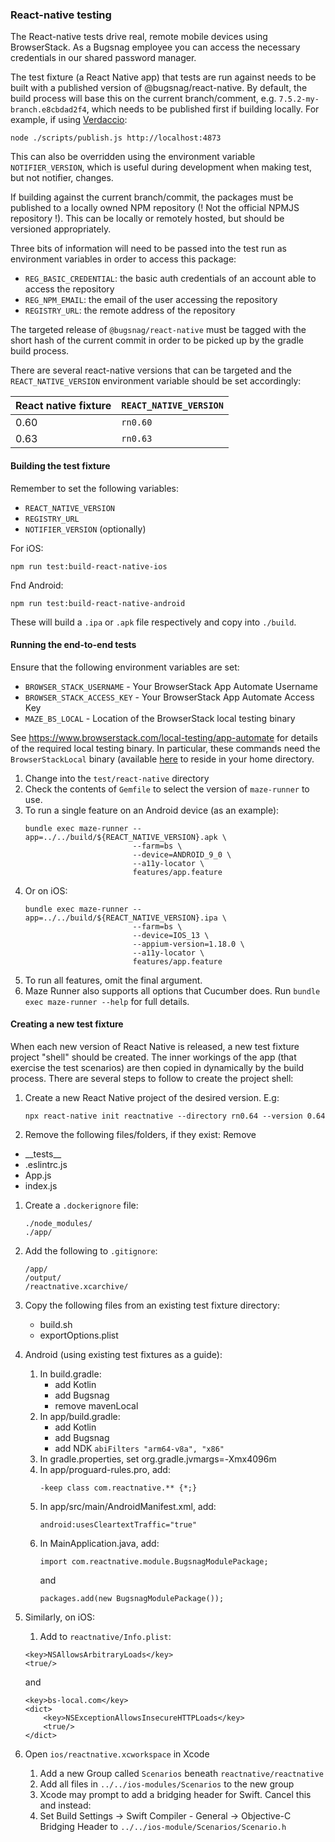 ### React-native testing

The React-native tests drive real, remote mobile devices using BrowserStack. As a Bugsnag employee you can access the 
necessary credentials in our shared password manager.

The test fixture (a React Native app) that tests are run against needs to be built with a published version of 
@bugsnag/react-native.  By default, the build process will base this on the current branch/comment, 
e.g. `7.5.2-my-branch.e8cbdad2f4`, which needs to be published first if building locally.  For example, if using 
[Verdaccio](https://verdaccio.org/docs/en/docker.html):
```
node ./scripts/publish.js http://localhost:4873
```

This can also be overridden using the environment variable `NOTIFIER_VERSION`, which is useful during development when 
making test, but not notifier, changes.

If building against the current branch/commit, the packages must be published to a locally owned NPM repository 
(! Not the official NPMJS repository !). This can be locally or remotely hosted, but should be versioned appropriately.  

Three bits of information will need to be passed into the test run as environment variables in order to 
access this package:
- `REG_BASIC_CREDENTIAL`: the basic auth credentials of an account able to access the repository
- `REG_NPM_EMAIL`: the email of the user accessing the repository
- `REGISTRY_URL`: the remote address of the repository

The targeted release of `@bugsnag/react-native` must be tagged with the short hash of the current commit in order to be 
picked up by the gradle build process.

There are several react-native versions that can be targeted and the `REACT_NATIVE_VERSION` environment variable should 
be set accordingly:

| React native fixture | `REACT_NATIVE_VERSION` |
|----------------------|------------------------|
| 0.60                 | `rn0.60`               |
| 0.63                 | `rn0.63`               |

#### Building the test fixture

Remember to set the following variables:
- `REACT_NATIVE_VERSION`
- `REGISTRY_URL`
- `NOTIFIER_VERSION` (optionally)

For iOS:
```shell script
npm run test:build-react-native-ios
```

Fnd Android:
```shell script
npm run test:build-react-native-android
```
These will build a `.ipa` or `.apk` file respectively and copy into `./build`.

#### Running the end-to-end tests

Ensure that the following environment variables are set:
- `BROWSER_STACK_USERNAME` - Your BrowserStack App Automate Username
- `BROWSER_STACK_ACCESS_KEY` - Your BrowserStack App Automate Access Key
- `MAZE_BS_LOCAL` - Location of the BrowserStack local testing binary

See https://www.browserstack.com/local-testing/app-automate for details of the required local testing binary. In
particular, these commands need the `BrowserStackLocal` binary (available 
[here](https://www.browserstack.com/local-testing/releases) to reside in your home directory.  

1. Change into the `test/react-native` directory
1. Check the contents of `Gemfile` to select the version of `maze-runner` to use.
1. To run a single feature on an Android device (as an example):
    ```shell script
    bundle exec maze-runner --app=../../build/${REACT_NATIVE_VERSION}.apk \
                            --farm=bs \
                            --device=ANDROID_9_0 \
                            --a11y-locator \
                            features/app.feature
    ```
1. Or on iOS:
    ```shell script
    bundle exec maze-runner --app=../../build/${REACT_NATIVE_VERSION}.ipa \
                            --farm=bs \
                            --device=IOS_13 \
                            --appium-version=1.18.0 \
                            --a11y-locator \
                            features/app.feature
    ```
1. To run all features, omit the final argument.
1. Maze Runner also supports all options that Cucumber does.  Run `bundle exec maze-runner --help` for full details.

#### Creating a new test fixture

When each new version of React Native is released, a new test fixture project "shell" should be created.  The inner
workings of the app (that exercise the test scenarios) are then copied in dynamically by the build process.  There are
several steps to follow to create the project shell:

1. Create a new React Native project of the desired version.  E.g:
    ```
    npx react-native init reactnative --directory rn0.64 --version 0.64
    ```
1. Remove the following files/folders, if they exist:
Remove 
- \_\_tests\_\_
- .eslintrc.js
- App.js
- index.js

1. Create a `.dockerignore` file:
    ```
    ./node_modules/
    ./app/
    ```

1. Add the following to `.gitignore`:
    ```
    /app/
    /output/
    /reactnative.xcarchive/
    ```

1. Copy the following files from an existing test fixture directory:
    - build.sh
    - exportOptions.plist

1. Android (using existing test fixtures as a guide):
    1. In build.gradle:
        - add Kotlin
        - add Bugsnag
        - remove mavenLocal
    1. In app/build.gradle:
        - add Kotlin
        - add Bugsnag
        - add NDK `abiFilters "arm64-v8a", "x86"`
    1. In gradle.properties, set org.gradle.jvmargs=-Xmx4096m  
    1. In app/proguard-rules.pro, add:
        ```
        -keep class com.reactnative.** {*;}
        ```
    1.  In app/src/main/AndroidManifest.xml, add:
        ```
        android:usesCleartextTraffic="true"
        ```
    1.  In MainApplication.java, add:
        ```
        import com.reactnative.module.BugsnagModulePackage;
        ```
        and
        ```
        packages.add(new BugsnagModulePackage());
        ```
1. Similarly, on iOS:
    1. Add to `reactnative/Info.plist`:
    ```
    <key>NSAllowsArbitraryLoads</key>
    <true/>
    ```
    and
    ```
    <key>bs-local.com</key>
    <dict>
        <key>NSExceptionAllowsInsecureHTTPLoads</key>
        <true/>
    </dict>
    ```

1. Open `ios/reactnative.xcworkspace` in Xcode
    1. Add a new Group called `Scenarios` beneath `reactnative/reactnative`
    1. Add all files in `../../ios-modules/Scenarios` to the new group
    1. Xcode may prompt to add a bridging header for Swift.  Cancel this and instead:
    1. Set Build Settings -> Swift Compiler - General -> Objective-C Bridging Header to `../../ios-module/Scenarios/Scenario.h`
